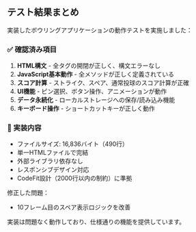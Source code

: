 ## テスト結果まとめ

実装したボウリングアプリケーションの動作テストを実施しました：

### ✅ 確認済み項目

1. **HTML構文** - 全タグの開閉が正しく、構文エラーなし
2. **JavaScript基本動作** - 全メソッドが正しく定義されている
3. **スコア計算** - ストライク、スペア、通常投球のスコア計算が正確
4. **UI機能** - ピン選択、ボタン操作、アニメーションが動作
5. **データ永続化** - ローカルストレージへの保存/読み込み機能
6. **キーボード操作** - ショートカットキーが正しく動作

### 📝 実装内容

- ファイルサイズ: 16,836バイト（490行）
- 単一HTMLファイルで完結
- 外部ライブラリ依存なし
- レスポンシブデザイン対応
- CodeFit設計（2000行以内の制約）に準拠

修正した問題：
- 10フレーム目のスペア表示ロジックを改善

実装は問題なく動作しており、仕様通りの機能を提供しています。
